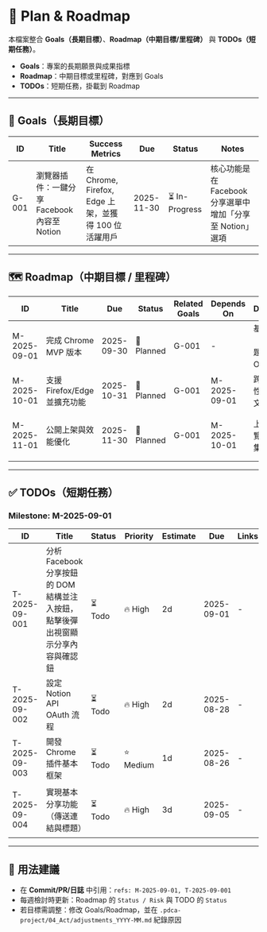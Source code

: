 # 📝 Plan & Roadmap

本檔案整合 **Goals（長期目標）**、**Roadmap（中期目標/里程碑）** 與 **TODOs（短期任務）**。
- **Goals**：專案的長期願景與成果指標
- **Roadmap**：中期目標或里程碑，對應到 Goals
- **TODOs**：短期任務，掛載到 Roadmap

---

## 🎯 Goals（長期目標）

| ID    | Title                                 | Success Metrics                         | Due        | Status        | Notes                                          |
| ----- | ------------------------------------- | --------------------------------------- | ---------- | ------------- | ---------------------------------------------- |
| G-001 | 瀏覽器插件：一鍵分享 Facebook 內容至 Notion | 在 Chrome, Firefox, Edge 上架，並獲得 100 位活躍用戶 | 2025-11-30 | ⏳ In-Progress | 核心功能是在 Facebook 分享選單中增加「分享至 Notion」選項 |

---

## 🗺️ Roadmap（中期目標 / 里程碑）

| ID           | Title                     | Due        | Status     | Related Goals | Depends On   | Deliverables                               | Risk  | Notes                         |
|--------------|---------------------------|------------|--------------|---------------|--------------|--------------------------------------------|-------|-------------------------------|
| M-2025-09-01 | 完成 Chrome MVP 版本        | 2025-09-30 | 📅 Planned   | G-001         | -            | 基本分享功能（連結、標題），Notion OAuth 認證 | ⚠️ 中  | Facebook DOM 結構可能變更       |
| M-2025-10-01 | 支援 Firefox/Edge 並擴充功能 | 2025-10-31 | 📅 Planned   | G-001         | M-2025-09-01 | 跨瀏覽器相容性，支援選取文字與備註         | ⚠️ 中  | 各瀏覽器 API 可能存在差異       |
| M-2025-11-01 | 公開上架與效能優化        | 2025-11-30 | 📅 Planned   | G-001         | M-2025-10-01 | 上架至三大瀏覽器商店，收集使用者回饋       | 🟢 低  | 需注意各平台商店的上架政策    |

---

## ✅ TODOs（短期任務）

### Milestone: M-2025-09-01

| ID            | Title                                                                 | Status | Priority | Estimate | Due        | Links | Notes                 |
|---------------|-----------------------------------------------------------------------|--------|----------|----------|------------|-------|-----------------------|
| T-2025-09-001 | 分析 Facebook 分享按鈕的 DOM 結構並注入按鈕，點擊後彈出視窗顯示分享內容與確認鈕 | ⏳ Todo | 🔥 High  | 2d       | 2025-09-01 | -     |                       |
| T-2025-09-002 | 設定 Notion API OAuth 流程                                            | ⏳ Todo | 🔥 High  | 2d       | 2025-08-28 | -     | 需要申請 Notion API Key |
| T-2025-09-003 | 開發 Chrome 插件基本框架                                              | ⏳ Todo | ⭐ Medium | 1d       | 2025-08-26 | -     |                       |
| T-2025-09-004 | 實現基本分享功能（傳送連結與標題）                                      | ⏳ Todo | 🔥 High  | 3d       | 2025-09-05 | -     | 依賴 T-001, T-002     |

---

## 🔗 用法建議
- 在 **Commit/PR/日誌** 中引用：`refs: M-2025-09-01, T-2025-09-001`
- 每週檢討時更新：Roadmap 的 `Status / Risk` 與 TODO 的 `Status`
- 若目標需調整：修改 Goals/Roadmap，並在 `.pdca-project/04_Act/adjustments_YYYY-MM.md` 紀錄原因
